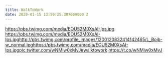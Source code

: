 ```yaml
---
title: WalkToWork
date: 2020-01-15 13:59:25.307000000 Z
---
```


 https://pbs.twimg.com/media/EOU52M0XsAI-Ips.jpg https://pbs.twimg.com/media/EOU52M0XsAI-Ips.jpghttp://pbs.twimg.com/profile_images/1200120832414142465/L_Bojb-w_normal.jpghttps://pbs.twimg.com/media/EOU52M0XsAI-Ips.jpgpic.twitter.com/wNMlw0xMvJ#walktowork https://t.co/wNMlw0xMvJ